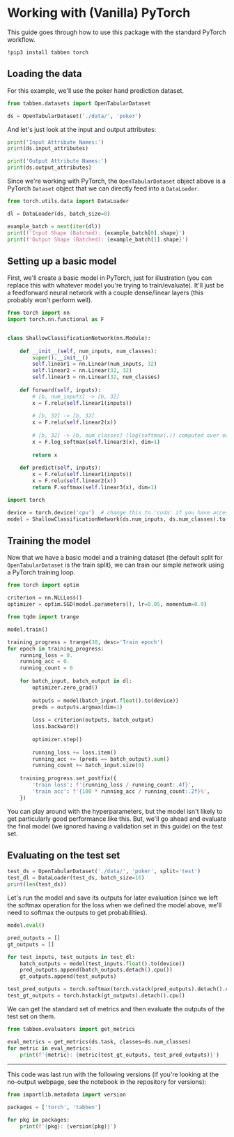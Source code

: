 
# Working with (Vanilla) PyTorch

This guide goes through how to use this package with the standard PyTorch workflow.

```shell
!pip3 install tabben torch
```

## Loading the data

For this example, we'll use the poker hand prediction dataset.

```python
from tabben.datasets import OpenTabularDataset

ds = OpenTabularDataset('./data/', 'poker')
```

And let's just look at the input and output attributes:

```python
print('Input Attribute Names:')
print(ds.input_attributes)

print('Output Attribute Names:')
print(ds.output_attributes)
```

Since we're working with PyTorch, the `OpenTabularDataset` object above is a PyTorch `Dataset` object that we can directly feed into a `DataLoader`.

```python
from torch.utils.data import DataLoader

dl = DataLoader(ds, batch_size=8)

example_batch = next(iter(dl))
print(f'Input Shape (Batched): {example_batch[0].shape}')
print(f'Output Shape (Batched): {example_batch[1].shape}')
```

## Setting up a basic model

First, we'll create a basic model in PyTorch, just for illustration (you can replace this with whatever model you're trying to train/evaluate). It'll just be a feedforward neural network with a couple dense/linear layers (this probably won't perform well).

```python
from torch import nn
import torch.nn.functional as F


class ShallowClassificationNetwork(nn.Module):
    
    def __init__(self, num_inputs, num_classes):
        super().__init__()
        self.linear1 = nn.Linear(num_inputs, 32)
        self.linear2 = nn.Linear(32, 32)
        self.linear3 = nn.Linear(32, num_classes)
    
    def forward(self, inputs):
        # [b, num_inputs] -> [b, 32]
        x = F.relu(self.linear1(inputs))
        
        # [b, 32] -> [b, 32]
        x = F.relu(self.linear2(x))
        
        # [b, 32] -> [b, num_classes] (log(softmax(.)) computed over each row)
        x = F.log_softmax(self.linear3(x), dim=1)
        
        return x
    
    def predict(self, inputs):
        x = F.relu(self.linear1(inputs))
        x = F.relu(self.linear2(x))
        return F.softmax(self.linear3(x), dim=1)

```

```python
import torch

device = torch.device('cpu')  # change this to 'cuda' if you have access to a CUDA GPU
model = ShallowClassificationNetwork(ds.num_inputs, ds.num_classes).to(device)
```

## Training the model

Now that we have a basic model and a training dataset (the default split for `OpenTabularDataset` is the train split), we can train our simple network using a PyTorch training loop.

```python
from torch import optim

criterion = nn.NLLLoss()
optimizer = optim.SGD(model.parameters(), lr=0.05, momentum=0.9)

```

```python
from tqdm import trange

model.train()

training_progress = trange(30, desc='Train epoch')
for epoch in training_progress:
    running_loss = 0.
    running_acc = 0.
    running_count = 0
    
    for batch_input, batch_output in dl:
        optimizer.zero_grad()
        
        outputs = model(batch_input.float().to(device))
        preds = outputs.argmax(dim=1)
        
        loss = criterion(outputs, batch_output)
        loss.backward()
        
        optimizer.step()
        
        running_loss += loss.item()
        running_acc += (preds == batch_output).sum()
        running_count += batch_input.size(0)
    
    training_progress.set_postfix({
        'train loss': f'{running_loss / running_count:.4f}',
        'train acc': f'{100 * running_acc / running_count:.2f}%',
    })

```

You can play around with the hyperparameters, but the model isn't likely to get particularly good performance like this. But, we'll go ahead and evaluate the final model (we ignored having a validation set in this guide) on the test set.

## Evaluating on the test set

```python
test_ds = OpenTabularDataset('./data/', 'poker', split='test')
test_dl = DataLoader(test_ds, batch_size=16)
print(len(test_ds))
```

Let's run the model and save its outputs for later evaluation (since we left the softmax operation for the loss when we defined the model above, we'll need to softmax the outputs to get probabilities).

```python
model.eval()

pred_outputs = []
gt_outputs = []

for test_inputs, test_outputs in test_dl:
    batch_outputs = model(test_inputs.float().to(device))
    pred_outputs.append(batch_outputs.detach().cpu())
    gt_outputs.append(test_outputs)
```

```python
test_pred_outputs = torch.softmax(torch.vstack(pred_outputs).detach().cpu(), axis=1)
test_gt_outputs = torch.hstack(gt_outputs).detach().cpu()
```

We can get the standard set of metrics and then evaluate the outputs of the test set on them.

```python
from tabben.evaluators import get_metrics

eval_metrics = get_metrics(ds.task, classes=ds.num_classes)
for metric in eval_metrics:
    print(f'{metric}: {metric(test_gt_outputs, test_pred_outputs)}')
```

---

This code was last run with the following versions (if you're looking at the no-output webpage, see the notebook in the repository for versions):

```python
from importlib.metadata import version

packages = ['torch', 'tabben']

for pkg in packages:
    print(f'{pkg}: {version(pkg)}')
```

```python

```
